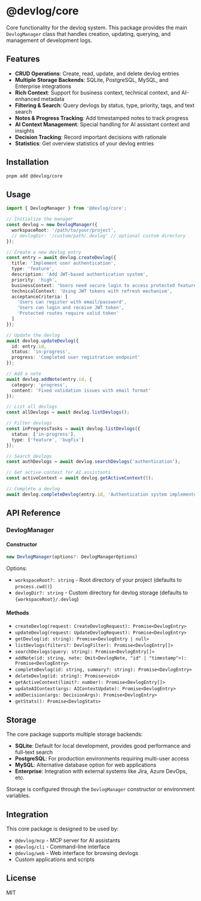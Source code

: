 # @devlog/core

Core functionality for the devlog system. This package provides the main `DevlogManager` class that handles creation,
updating, querying, and management of development logs.

## Features

- **CRUD Operations**: Create, read, update, and delete devlog entries
- **Multiple Storage Backends**: SQLite, PostgreSQL, MySQL, and Enterprise integrations
- **Rich Context**: Support for business context, technical context, and AI-enhanced metadata
- **Filtering & Search**: Query devlogs by status, type, priority, tags, and text search
- **Notes & Progress Tracking**: Add timestamped notes to track progress
- **AI Context Management**: Special handling for AI assistant context and insights
- **Decision Tracking**: Record important decisions with rationale
- **Statistics**: Get overview statistics of your devlog entries

## Installation

```bash
pnpm add @devlog/core
```

## Usage

```typescript
import { DevlogManager } from '@devlog/core';

// Initialize the manager
const devlog = new DevlogManager({
  workspaceRoot: '/path/to/your/project',
  // devlogDir: '/custom/path/.devlog' // optional custom directory
});

// Create a new devlog entry
const entry = await devlog.createDevlog({
  title: 'Implement user authentication',
  type: 'feature',
  description: 'Add JWT-based authentication system',
  priority: 'high',
  businessContext: 'Users need secure login to access protected features',
  technicalContext: 'Using JWT tokens with refresh mechanism',
  acceptanceCriteria: [
    'Users can register with email/password',
    'Users can login and receive JWT token',
    'Protected routes require valid token'
  ]
});

// Update the devlog
await devlog.updateDevlog({
  id: entry.id,
  status: 'in-progress',
  progress: 'Completed user registration endpoint'
});

// Add a note
await devlog.addNote(entry.id, {
  category: 'progress',
  content: 'Fixed validation issues with email format'
});

// List all devlogs
const allDevlogs = await devlog.listDevlogs();

// Filter devlogs
const inProgressTasks = await devlog.listDevlogs({
  status: ['in-progress'],
  type: ['feature', 'bugfix']
});

// Search devlogs
const authDevlogs = await devlog.searchDevlogs('authentication');

// Get active context for AI assistants
const activeContext = await devlog.getActiveContext(5);

// Complete a devlog
await devlog.completeDevlog(entry.id, 'Authentication system implemented and tested');
```

## API Reference

### DevlogManager

#### Constructor

```typescript
new DevlogManager(options?: DevlogManagerOptions)
```

Options:

- `workspaceRoot?: string` - Root directory of your project (defaults to `process.cwd()`)
- `devlogDir?: string` - Custom directory for devlog storage (defaults to `{workspaceRoot}/.devlog`)

#### Methods

- `createDevlog(request: CreateDevlogRequest): Promise<DevlogEntry>`
- `updateDevlog(request: UpdateDevlogRequest): Promise<DevlogEntry>`
- `getDevlog(id: string): Promise<DevlogEntry | null>`
- `listDevlogs(filters?: DevlogFilter): Promise<DevlogEntry[]>`
- `searchDevlogs(query: string): Promise<DevlogEntry[]>`
- `addNote(id: string, note: Omit<DevlogNote, "id" | "timestamp">): Promise<DevlogEntry>`
- `completeDevlog(id: string, summary?: string): Promise<DevlogEntry>`
- `deleteDevlog(id: string): Promise<void>`
- `getActiveContext(limit?: number): Promise<DevlogEntry[]>`
- `updateAIContext(args: AIContextUpdate): Promise<DevlogEntry>`
- `addDecision(args: DecisionArgs): Promise<DevlogEntry>`
- `getStats(): Promise<DevlogStats>`

## Storage

The core package supports multiple storage backends:

- **SQLite**: Default for local development, provides good performance and full-text search
- **PostgreSQL**: For production environments requiring multi-user access
- **MySQL**: Alternative database option for web applications
- **Enterprise**: Integration with external systems like Jira, Azure DevOps, etc.

Storage is configured through the `DevlogManager` constructor or environment variables.

## Integration

This core package is designed to be used by:

- `@devlog/mcp` - MCP server for AI assistants
- `@devlog/cli` - Command-line interface
- `@devlog/web` - Web interface for browsing devlogs
- Custom applications and scripts

## License

MIT
